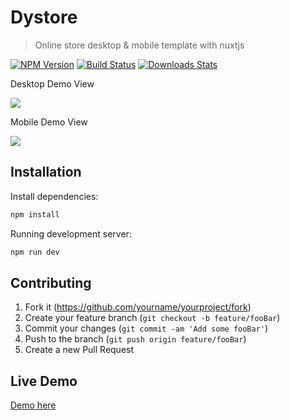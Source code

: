 # Dystore
> Online store desktop & mobile template with nuxtjs

[![NPM Version][npm-image]][npm-url]
[![Build Status][travis-image]][travis-url]
[![Downloads Stats][npm-downloads]][npm-url]

Desktop Demo View

<img src="https://i.ibb.co/9ZGFvnt/ezgif-com-gif-maker.gif">

Mobile Demo View

<img src="https://i.ibb.co/X2LdPhK/a90fe0e1-c145-4926-ae3e-2b72dc0a6859.gif">

## Installation

Install dependencies:

```sh
npm install
```

Running development server:

```sh
npm run dev
```

## Contributing

1. Fork it (<https://github.com/yourname/yourproject/fork>)
2. Create your feature branch (`git checkout -b feature/fooBar`)
3. Commit your changes (`git commit -am 'Add some fooBar'`)
4. Push to the branch (`git push origin feature/fooBar`)
5. Create a new Pull Request

## Live Demo

<a href="https://dystore.vercel.app/">Demo here</a>

<!-- Markdown link & img dfn's -->
[npm-image]: https://img.shields.io/npm/v/datadog-metrics.svg?style=flat-square
[npm-url]: https://npmjs.org/package/datadog-metrics
[npm-downloads]: https://img.shields.io/npm/dm/datadog-metrics.svg?style=flat-square
[travis-image]: https://img.shields.io/travis/dbader/node-datadog-metrics/master.svg?style=flat-square
[travis-url]: https://travis-ci.org/dbader/node-datadog-metrics
[wiki]: https://github.com/yourname/yourproject/wiki